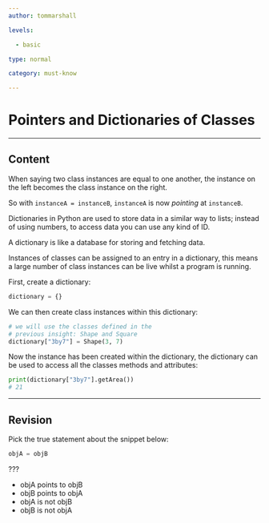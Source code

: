 ```yaml
---
author: tommarshall

levels:

  - basic

type: normal

category: must-know

---
```

# Pointers and Dictionaries of Classes

---
## Content

When saying two class instances are equal to one another, the instance on the left becomes the class instance on the right.

So with `instanceA = instanceB`, `instanceA` is now *pointing* at `instanceB`.

Dictionaries in Python are used to store data in a similar way to lists; instead of using numbers, to access data you can use any kind of ID.

A dictionary is like a database for storing and fetching data.

Instances of classes can be assigned to an entry in a dictionary, this means a large number of class instances can be live whilst a program is running.

First, create a dictionary:
```python
dictionary = {}
```
We can then create class instances within this dictionary:
```python
# we will use the classes defined in the
# previous insight: Shape and Square
dictionary["3by7"] = Shape(3, 7)
```
Now the instance has been created within the dictionary, the dictionary can be used to access all the classes methods and attributes:

```python
print(dictionary["3by7"].getArea())
# 21
```

---
## Revision

Pick the true statement about the snippet below:
```python
objA = objB
```
???
* objA points to objB
* objB points to objA
* objA is not objB
* objB is not objA
